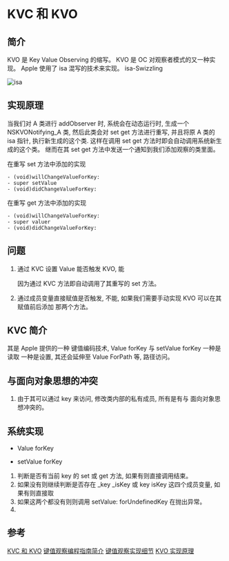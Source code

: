 # KVC 和 KVO

## 简介

KVO 是 Key Value Observing  的缩写。
KVO 是 OC 对观察者模式的又一种实现。
Apple 使用了 isa 混写的技术来实现。 isa-Swizzling

![isa](https://img.mukewang.com/szimg/5ae44453000152cb19201080.jpg)

## 实现原理

当我们对 A 类进行 addObserver 时, 系统会在动态运行时,  生成一个 NSKVONotifying_A 类, 然后此类会对 set get 方法进行重写, 并且将原  A 类的 isa 指针, 执行新生成的这个类. 这样在调用 set  get 方法时即会自动调用系统新生成的这个类。 继而在其 set  get  方法中发送一个通知到我们添加观察的类里面。

在重写 set 方法中添加的实现

```
- (void)willChangeValueForKey:
- super setValue
- (void)didChangeValueForKey:
```
在重写 get 方法中添加的实现

```
- (void)willChangeValueForKey:
- super valuer
- (void)didChangeValueForKey:
```

## 问题

1. 通过 KVC 设置 Value 能否触发 KVO, 能
   
   因为通过 KVC 方法即自动调用了其重写的 set  方法。

2. 通过成员变量直接赋值是否触发, 不能,  如果我们需要手动实现 KVO 可以在其 赋值前后添加 那两个方法。




## KVC 简介

其是 Apple 提供的一种 键值编码技术,  Value forKey 与 setValue forKey 一种是读取 一种是设置,  其还会延伸至  Value ForPath 等, 路径访问。

## 与面向对象思想的冲突

1. 由于其可以通过 key 来访问, 修改类内部的私有成员, 所有是有与 面向对象思想冲突的。



## 系统实现

* Value forKey

* setValue forKey

1. 判断是否有当前 key 的 set 或 get 方法, 如果有则直接调用结束。
2. 如果没有则继续判断是否存在 _key _isKey 或 key  isKey 这四个成员变量, 如果有则直接取
3. 如果这两个都没有则则调用 setValue: forUndefinedKey  在抛出异常。
4. 


## 参考

[KVC 和 KVO](https://objccn.io/issue-7-3/)
[键值观察编程指南简介](https://developer.apple.com/library/archive/documentation/Cocoa/Conceptual/KeyValueObserving/KeyValueObserving.html)
[键值观察实现细节](https://developer.apple.com/library/archive/documentation/Cocoa/Conceptual/KeyValueObserving/Articles/KVOImplementation.html#//apple_ref/doc/uid/20002307-BAJEAIEE)
[KVO 实现原理](https://www.jianshu.com/p/829864680648)


